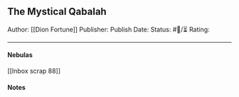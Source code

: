 ## The Mystical Qabalah

Author: [[Dion Fortune]]
Publisher:
Publish Date:
Status: #💫/⏳ 
Rating:

___

#### Nebulas

[[Inbox scrap 88]]

#### Notes


